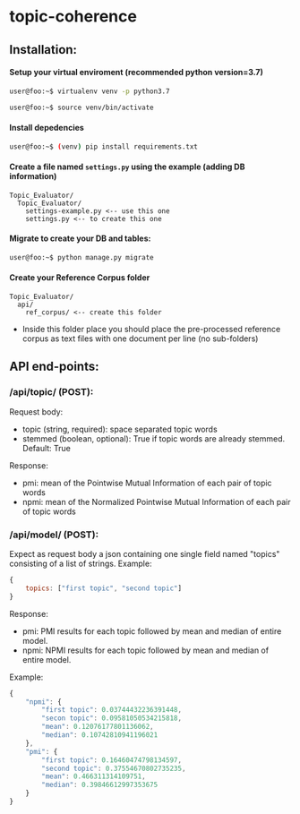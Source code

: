 # topic-coherence

## Installation:

#### Setup your virtual enviroment (recommended python version=3.7)

```sh
user@foo:~$ virtualenv venv -p python3.7 
```
```sh
user@foo:~$ source venv/bin/activate 
```

#### Install depedencies

```sh
user@foo:~$ (venv) pip install requirements.txt 
```

#### Create a file named `settings.py` using the example (adding DB information)

```
Topic_Evaluator/
  Topic_Evaluator/
    settings-example.py <-- use this one
    settings.py <-- to create this one
```

#### Migrate to create your DB and tables:
```sh
user@foo:~$ python manage.py migrate
```

#### Create your Reference Corpus folder

```
Topic_Evaluator/
  api/
    ref_corpus/ <-- create this folder
```

- Inside this folder place you should place the pre-processed reference corpus as text files with one document per line (no sub-folders)


## API end-points:

### /api/topic/ (POST): 

Request body:
- topic (string, required): space separated topic words
- stemmed (boolean, optional): True if topic words are already stemmed. Default: True

Response:
- pmi: mean of the Pointwise Mutual Information of each pair of topic words
- npmi: mean of the Normalized Pointwise Mutual Information of each pair of topic words

### /api/model/ (POST): 

Expect as request body a json containing one single field named "topics" consisting of a list of strings. Example:

```js
{
    topics: ["first topic", "second topic"]
}
```

Response:
- pmi: PMI results for each topic followed by mean and median of entire model. 
- npmi: NPMI results for each topic followed by mean and median of entire model.
  
Example:

```js
{
    "npmi": {
        "first topic": 0.03744432236391448,
        "secon topic": 0.09581050534215818,
        "mean": 0.12076177801136062,
        "median": 0.10742810941196021
    },
    "pmi": {
        "first topic": 0.16460474798134597,
        "second topic": 0.37554670802735235,
        "mean": 0.466311314109751,
        "median": 0.39846612997353675
    }
}
```
